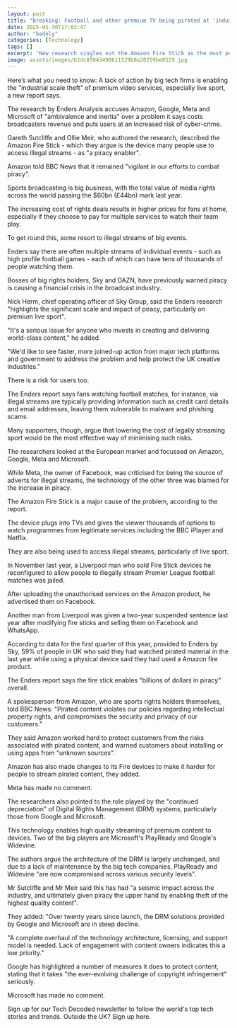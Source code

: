 ```yaml
---
layout: post
title: "Breaking: Football and other premium TV being pirated at 'industrial scale'"
date: 2025-05-30T17:03:47
author: "badely"
categories: [Technology]
tags: []
excerpt: "New research singles out the Amazon Fire Stick as the most popular means of accessing illegal streams."
image: assets/images/b2dc8f043490611529b0a28259be8529.jpg
---
```


Here’s what you need to know: A lack of action by big tech firms is enabling the "industrial scale theft" of premium video services, especially live sport, a new report says.

The research by Enders Analysis accuses Amazon, Google, Meta and Microsoft of "ambivalence and inertia" over a problem it says costs broadcasters revenue and puts users at an increased risk of cyber-crime.

Gareth Sutcliffe and Ollie Meir, who authored the research, described the Amazon Fire Stick - which they argue is  the device many people use to access illegal streams - as "a piracy enabler".

Amazon told BBC News that it remained "vigilant in our efforts to combat piracy". 

Sports broadcasting is big business, with the total value of media rights across the world passing the $60bn (£44bn) mark last year.

The increasing cost of rights deals results in higher prices for fans at home, especially if they choose to pay for multiple services to watch their team play. 

To get round this, some resort to illegal streams of big events.

Enders say there are often multiple streams of individual events - such as high profile football games - each of which can have tens of thousands of people watching them.

Bosses of big rights holders, Sky and DAZN, have previously warned piracy is causing a financial crisis in the broadcast industry.

Nick Herm, chief operating officer of Sky Group, said the Enders research "highlights the significant scale and impact of piracy, particularly on premium live sport".

"It's a serious issue for anyone who invests in creating and delivering world-class content," he added. 

"We'd like to see faster, more joined-up action from major tech platforms and government to address the problem and help protect the UK creative industries."

There is a risk for users too.

The Enders report says fans watching football matches, for instance, via illegal streams are typically providing information such as credit card details and email addresses, leaving them vulnerable to malware and phishing scams.

Many supporters, though, argue that lowering the cost of legally streaming sport would be the most effective way of minimising such risks.

The researchers looked at the European market and focussed on Amazon, Google, Meta and Microsoft. 

While Meta, the owner of Facebook, was criticised for being the source of adverts for illegal streams, the technology of the other three was blamed for the increase in piracy.

The Amazon Fire Stick is a major cause of the problem, according to the report.

The device plugs into TVs and gives the viewer thousands of options to watch programmes from legitimate services including the BBC iPlayer and Netflix.

They are also being used to access illegal streams, particularly of live sport.

In November last year, a Liverpool man who sold Fire Stick devices he reconfigured to allow people to illegally stream Premier League football matches was jailed. 

After uploading the unauthorised services on the Amazon product, he advertised them on Facebook.

Another man from Liverpool was given a two-year suspended sentence last year after modifying fire sticks and selling them on Facebook and WhatsApp. 

According to data for the first quarter of this year, provided to Enders by Sky, 59% of people in UK who said they had watched pirated material in the last year while using a physical device said they had used a Amazon fire product.

The Enders report says the fire stick enables "billions of dollars in piracy" overall.

A spokesperson from Amazon, who are sports rights holders themselves, told BBC News: "Pirated content violates our policies regarding intellectual property rights, and compromises the security and privacy of our customers."

They said Amazon worked hard to protect customers from the risks associated with pirated content, and warned customers about installing or using apps from "unknown sources". 

Amazon has also made changes to its Fire devices to make it harder for people to stream pirated content, they added.

Meta has made no comment.

The researchers also pointed to the role played by the "continued depreciation" of Digital Rights Management (DRM) systems, particularly those from Google and Microsoft.

This technology enables high quality streaming of premium content to devices. Two of the big players are Microsoft's PlayReady and Google's Widevine.

The authors argue the architecture of the DRM is largely unchanged, and due to a lack of maintenance by the big tech companies, PlayReady and Widevine "are now compromised across various security levels".

Mr Sutcliffe and Mr Meir said this has had "a seismic impact across the industry, and ultimately given piracy the upper hand by enabling theft of the highest quality content".

They added: "Over twenty years since launch, the DRM solutions provided by Google and Microsoft are in steep decline.

"A complete overhaul of the technology architecture, licensing, and support model is needed. Lack of engagement with content owners indicates this a low priority."

Google has highlighted a number of measures it does to protect content, stating that it takes "the ever-evolving challenge of copyright infringement" seriously. 

Microsoft has made no comment.

Sign up for our Tech Decoded newsletter to follow the world's top tech stories and trends. Outside the UK? Sign up here.

